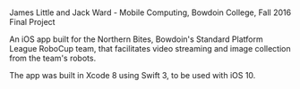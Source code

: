 # 

James Little and Jack Ward - Mobile Computing, Bowdoin College, Fall 2016 Final Project

An iOS app built for the Northern Bites, Bowdoin's Standard Platform League RoboCup team, that facilitates video streaming and image collection from the team's robots.

The app was built in Xcode 8 using Swift 3, to be used with iOS 10.
